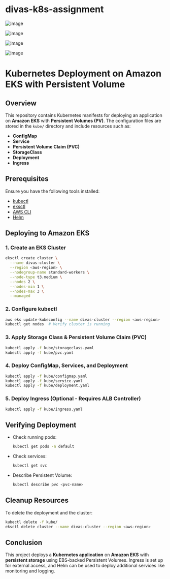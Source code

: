 # divas-k8s-assignment

![image](https://github.com/user-attachments/assets/7ddbd800-ae50-4a95-adc7-c567d2392ec0)

![image](https://github.com/user-attachments/assets/da68ff25-7cbe-4137-a300-d1d861aae7f4)

![image](https://github.com/user-attachments/assets/e393f30a-cb67-43c1-a39e-492431d163cf)

![image](https://github.com/user-attachments/assets/4729c91d-14c4-476a-8ed1-0d4373ad82ab)


# Kubernetes Deployment on Amazon EKS with Persistent Volume

## Overview
This repository contains Kubernetes manifests for deploying an application on **Amazon EKS** with **Persistent Volumes (PV)**. The configuration files are stored in the `kube/` directory and include resources such as:
- **ConfigMap**
- **Service**
- **Persistent Volume Claim (PVC)**
- **StorageClass**
- **Deployment**
- **Ingress**

## Prerequisites
Ensure you have the following tools installed:
- [kubectl](https://kubernetes.io/docs/tasks/tools/install-kubectl/)
- [eksctl](https://eksctl.io/)
- [AWS CLI](https://aws.amazon.com/cli/)
- [Helm](https://helm.sh/docs/intro/install/)

## Deploying to Amazon EKS

### 1. Create an EKS Cluster
```sh
eksctl create cluster \
  --name divas-cluster \
  --region <aws-region> \
  --nodegroup-name standard-workers \
  --node-type t3.medium \
  --nodes 2 \
  --nodes-min 1 \
  --nodes-max 3 \
  --managed
```

### 2. Configure kubectl
```sh
aws eks update-kubeconfig --name divas-cluster --region <aws-region>
kubectl get nodes  # Verify cluster is running
```

### 3. Apply Storage Class & Persistent Volume Claim (PVC)
```sh
kubectl apply -f kube/storageclass.yaml
kubectl apply -f kube/pvc.yaml
```

### 4. Deploy ConfigMap, Services, and Deployment
```sh
kubectl apply -f kube/configmap.yaml
kubectl apply -f kube/service.yaml
kubectl apply -f kube/deployment.yaml
```

### 5. Deploy Ingress (Optional - Requires ALB Controller)
```sh
kubectl apply -f kube/ingress.yaml
```

## Verifying Deployment
- Check running pods:
  ```sh
  kubectl get pods -n default
  ```
- Check services:
  ```sh
  kubectl get svc
  ```
- Describe Persistent Volume:
  ```sh
  kubectl describe pvc <pvc-name>
  ```

## Cleanup Resources
To delete the deployment and the cluster:
```sh
kubectl delete -f kube/
eksctl delete cluster --name divas-cluster --region <aws-region>
```

## Conclusion
This project deploys a **Kubernetes application** on **Amazon EKS** with **persistent storage** using EBS-backed Persistent Volumes. Ingress is set up for external access, and Helm can be used to deploy additional services like monitoring and logging.





